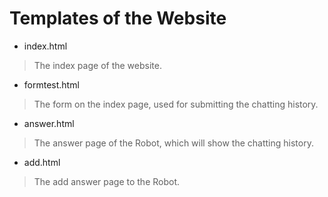 # Templates of the Website

* index.html  
> The index page of the website.  
  
* formtest.html  
>  The form on the index page, used for submitting the chatting history.  
  
* answer.html  
>  The answer page of the Robot, which will show the chatting history.  
  
* add.html  
>  The add answer page to the Robot.  
